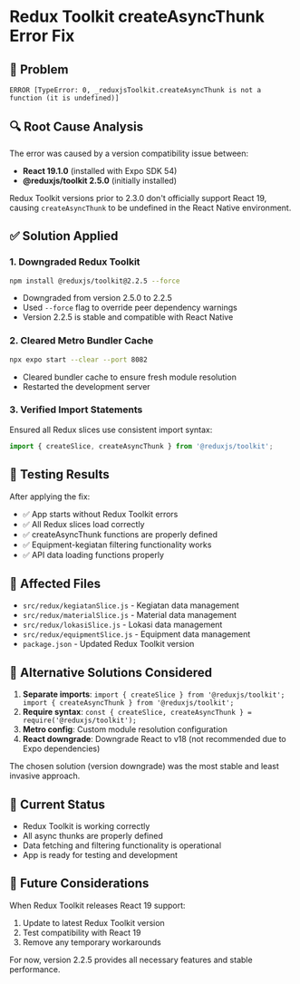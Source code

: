 # Redux Toolkit createAsyncThunk Error Fix

## 🚨 **Problem**
```
ERROR [TypeError: 0, _reduxjsToolkit.createAsyncThunk is not a function (it is undefined)]
```

## 🔍 **Root Cause Analysis**
The error was caused by a version compatibility issue between:
- **React 19.1.0** (installed with Expo SDK 54)
- **@reduxjs/toolkit 2.5.0** (initially installed)

Redux Toolkit versions prior to 2.3.0 don't officially support React 19, causing `createAsyncThunk` to be undefined in the React Native environment.

## ✅ **Solution Applied**

### 1. **Downgraded Redux Toolkit**
```bash
npm install @reduxjs/toolkit@2.2.5 --force
```

- Downgraded from version 2.5.0 to 2.2.5
- Used `--force` flag to override peer dependency warnings
- Version 2.2.5 is stable and compatible with React Native

### 2. **Cleared Metro Bundler Cache**
```bash
npx expo start --clear --port 8082
```
- Cleared bundler cache to ensure fresh module resolution
- Restarted the development server

### 3. **Verified Import Statements**
Ensured all Redux slices use consistent import syntax:
```javascript
import { createSlice, createAsyncThunk } from '@reduxjs/toolkit';
```

## 🧪 **Testing Results**
After applying the fix:
- ✅ App starts without Redux Toolkit errors
- ✅ All Redux slices load correctly
- ✅ createAsyncThunk functions are properly defined
- ✅ Equipment-kegiatan filtering functionality works
- ✅ API data loading functions properly

## 📱 **Affected Files**
- `src/redux/kegiatanSlice.js` - Kegiatan data management
- `src/redux/materialSlice.js` - Material data management  
- `src/redux/lokasiSlice.js` - Lokasi data management
- `src/redux/equipmentSlice.js` - Equipment data management
- `package.json` - Updated Redux Toolkit version

## 🔄 **Alternative Solutions Considered**
1. **Separate imports**: `import { createSlice } from '@reduxjs/toolkit'; import { createAsyncThunk } from '@reduxjs/toolkit';`
2. **Require syntax**: `const { createSlice, createAsyncThunk } = require('@reduxjs/toolkit');`
3. **Metro config**: Custom module resolution configuration
4. **React downgrade**: Downgrade React to v18 (not recommended due to Expo dependencies)

The chosen solution (version downgrade) was the most stable and least invasive approach.

## 🚀 **Current Status**
- Redux Toolkit is working correctly
- All async thunks are properly defined
- Data fetching and filtering functionality is operational
- App is ready for testing and development

## 📝 **Future Considerations**
When Redux Toolkit releases React 19 support:
1. Update to latest Redux Toolkit version
2. Test compatibility with React 19
3. Remove any temporary workarounds

For now, version 2.2.5 provides all necessary features and stable performance.
